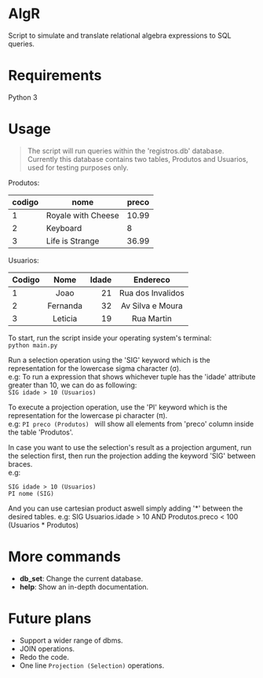 # AlgR
Script to simulate and translate relational algebra expressions to SQL queries.

# Requirements
Python 3

# Usage
> The script will run queries within the 'registros.db' database.
> Currently this database contains two tables, Produtos and Usuarios, used for testing purposes only.
 
 
Produtos:

| codigo | nome               | preco |
|--------|--------------------|-------|
| 1      | Royale with Cheese | 10.99 |
| 2      | Keyboard           | 8     |
| 3      | Life is Strange    | 36.99 |
 
Usuarios:

| Codigo | Nome | Idade  | Endereco | 
| ---- |:-------:| -----:|:-------------:|
| 1 | Joao | 21 | Rua dos Invalidos |
| 2 | Fernanda | 32 | Av Silva e Moura |
| 3 | Leticia | 19 | Rua Martin |

To start, run the script inside your operating system's terminal:  
```python main.py```

Run a selection operation using the 'SIG' keyword which is the representation for the lowercase sigma character (σ).  
e.g: To run a expression that shows whichever tuple has the 'idade' attribute greater than 10, we can do as following:  
```SIG idade > 10 (Usuarios)```

To execute a projection operation, use the 'PI' keyword which is the representation for the lowercase pi character (π).  
e.g: ```PI preco (Produtos) ``` will show all elements from 'preco' column inside the table 'Produtos'.

In case you want to use the selection's result as a projection argument, run the selection first, then run the projection adding the keyword 'SIG' between braces.  
e.g:
```
SIG idade > 10 (Usuarios)
PI nome (SIG)
```

And you can use cartesian product aswell simply adding '*' between the desired tables.
e.g: SIG Usuarios.idade > 10 AND Produtos.preco < 100 (Usuarios * Produtos)

# More commands
* __db_set__: Change the current database.
* __help__: Show an in-depth documentation.

# Future plans
* Support a wider range of dbms.
* JOIN operations.
* Redo the code.
* One line ```Projection (Selection)``` operations.
